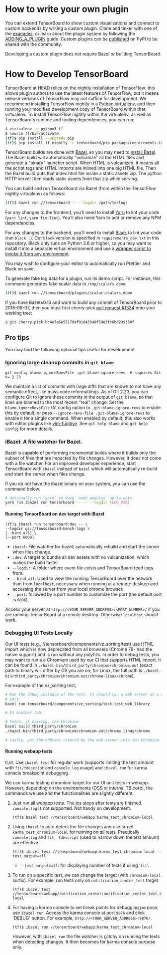 # How to write your own plugin

You can extend TensorBoard to show custom visualizations and connect to custom
backends by writing a custom plugin. Clone and tinker with one of the
[examples][plugin-examples], or learn about the plugin system by following the
[ADDING_A_PLUGIN](./ADDING_A_PLUGIN.md) guide. Custom plugins can be
[published][plugin-distribution] on PyPI to be shared with the community.

Developing a custom plugin does not require Bazel or building TensorBoard.

[plugin-examples]: ./tensorboard/examples/plugins
[plugin-distribution]: ./ADDING_A_PLUGIN.md#distribution

# How to Develop TensorBoard

TensorBoard at HEAD relies on the nightly installation of TensorFlow: this allows plugin authors to use the latest features of TensorFlow, but it means release versions of TensorFlow may not suffice for development. We recommend installing TensorFlow nightly in a [Python virtualenv](https://virtualenv.pypa.io), and then running your modified development copy of TensorBoard within that virtualenv. To install TensorFlow nightly within the virtualenv, as well as TensorBoard's runtime and tooling dependencies, you can run:

```sh
$ virtualenv -p python3 tf
$ source tf/bin/activate
(tf)$ pip install --upgrade pip
(tf)$ pip install tf-nightly -r tensorboard/pip_package/requirements.txt -r tensorboard/pip_package/requirements_dev.txt
```

TensorBoard builds are done with [Bazel](https://bazel.build), so you may need to [install Bazel](https://docs.bazel.build/versions/master/install.html). The Bazel build will automatically "vulcanize" all the HTML files and generate a "binary" launcher script. When HTML is vulcanized, it means all the script tags and HTML imports are inlined into one big HTML file. Then the Bazel build puts that index.html file inside a static assets zip. The python HTTP server then reads static assets from that zip while serving.

You can build and run TensorBoard via Bazel (from within the TensorFlow nightly virtualenv) as follows:

```sh
(tf)$ bazel run //tensorboard -- --logdir /path/to/logs
```

For any changes to the frontend, you’ll need to install [Yarn][yarn] to lint your code (`yarn lint`, `yarn fix-lint`). You’ll also need Yarn to add or remove any NPM dependencies.

For any changes to the backend, you’ll need to install [Black][black] to lint your code (run `black .`). Our `black` version is specified in `requirements_dev.txt` in this repository. Black only runs on Python 3.6 or higher, so you may want to install it into a separate virtual environment and use a [wrapper script to invoke it from any environment][black-wrapper].

You may wish to configure your editor to automatically run Prettier and Black on save.

To generate fake log data for a plugin, run its demo script. For instance, this command generates fake scalar data in `/tmp/scalars_demo`:

```sh
(tf)$ bazel run //tensorboard/plugins/scalar:scalars_demo
```

If you have Bazel≥0.16 and want to build any commit of TensorBoard prior to 2018-08-07, then you must first cherry-pick [pull request #1334][pr-1334] onto your working tree:

```
$ git cherry-pick bc4e7a6e5517daf918433a8f5983fc6bd239358f
```

[black]: https://github.com/psf/black
[black-wrapper]: https://gist.github.com/wchargin/d65820919f363d33545159138c86ce31
[pr-1334]: https://github.com/tensorflow/tensorboard/pull/1334
[yarn]: https://yarnpkg.com/

## Pro tips

You may find the following optional tips useful for development.

### Ignoring large cleanup commits in `git blame`

```shell
git config blame.ignoreRevsFile .git-blame-ignore-revs  # requires Git >= 2.23
```

We maintain a list of commits with large diffs that are known to not have any
semantic effect, like mass code reformattings. As of Git 2.23, you can configure
Git to ignore these commits in the output of `git blame`, so that lines are
blamed to the most recent “real” change. Set the `blame.ignoreRevsFile` Git
config option to `.git-blame-ignore-revs` to enable this by default, or pass
`--ignore-revs-file .git-blame-ignore-revs` to enable it for a single command.
When enabled by default, this also works with editor plugins like
[vim-fugitive]. See `git help blame` and `git help config` for more details.

[vim-fugitive]: https://github.com/tpope/vim-fugitive

### iBazel: A file watcher for Bazel.

Bazel is capable of performing incremental builds where it builds only the
subset of files that are impacted by file changes. However, it does not come
with a file watcher. For an improved developer experience, start TensorBoard
with `ibazel` instead of `bazel` which will automatically re-build and start the
server when files change.

If you do not have the ibazel binary on your system, you can use the command
below.

```sh
# Optionally run `yarn` to keep `node_modules` up-to-date.
yarn run ibazel run tensorboard -- -- --logdir [LOG_DIR]
```

#### Running TensorBoard on dev target with iBazel

```shell
(tf)$ ibazel run tensorboard:dev -- \
--logdir gs://tensorboard-bench-logs \
[--bind_all] \
[--port 6008]
```

*   `ibazel`: File watcher for bazel; automatically rebuild and start the server
    when files change.
*   `:dev`: A target to bundle all dev assets with no vulcanization, which makes
    the build faster
*   `--logdir`: A folder where event file exists and TensorBoard read logs from.
*   `--bind_all`: Used to view the running TensorBoard over the network than
    from `localhost`, necessary when running at a remote desktop and accessing
    the server from your local chrome browser.
*   `--port`: followed by a port number to customize the port (the default port
    is `6006`).

Access your server at `http://<YOUR_SERVER_ADDRESS>:<PORT_NUMBER>/` if you are
running TensorBoard at a remote desktop. Otherwise `localhost` should work.


### Debugging UI Tests Locally

Our UI tests (e.g., //tensorboard/components/vz_sorting/test) use HTML import
which is now deprecated from all browsers (Chrome 79- had the native support)
and is run without any polyfills. In order to debug tests, you may want to run a
a Chromium used by our CI that supports HTML import. It can be found in
`./bazel-bin/third_party/chromium/chromium.out` (exact path to binary will
differ by OS you are on; for Linux, the full path is
`./bazel-bin/third_party/chromium/chromium.out/chrome-linux/chrome`).

For example of the vz_sorting test,

```sh
# Run the debug instance of the test. It should run a web server at a dynamic
# port.
bazel run tensorboard/components/vz_sorting/test:test_web_library

# In another tab:

# Fetch, if missing, the Chromium
bazel build third_party/chromium
./bazel-bin/third_party/chromium/chromium.out/chrome-linux/chrome

# Lastly, put the address returnd by the web server into the Chromium.
```

#### Running webapp tests

tl;dr. Use `ibazel test` for regular work (supports limiting the test amount with
`fit/fdescript` and `console.log` usage) and `ibazel run` for karma console breakpoint
debugging.

We use karma testing chromium target for our UI unit tests in webapp. However,
depending on the environments (OSS or internal TB.corp), the commands we use and
the functionalities are slightly different.

1.  Just run all webapp tests. The jos stops after tests are finished.
    `console.log` is not supported. Not handy on development.

    ```shell
    (tf)$ bazel test //tensorboard/webapp:karma_test_chromium-local
    ```

2.  Using `ibazel` to auto detect the file changes and use target
    `karma_test_chromium-local` for running on *all* tests. Practically
    `console.log` and `fit, fdescript` (used to narrow down the test amount) are
    effective.

    ```shell
    (tf)$ ibazel test //tensorboard/webapp:karma_test_chromium-local --test_output=all
    ```

    *   `--test_output=all`: for displaying number of tests if using '`fit`'.

3.  To run on a specific test, we can change the target (with `chromium-local`
    surfix). For example, run tests only on `notification_center_test` target.

    ```shell
    (tf)$ ibazel test //tensorboard/webapp/notification_center:notification_center_test_chromium-local
    ```

4.  For having a karma console to set break points for debugging purpose, use
    `ibazel run`. Access the karma console at port `9876` and click 'DEBUG'
    button. For example, `http://<YOUR_SERVER_ADDRESS>:9876/`.

    ```shell
    (tf)$ ibazel run //tensorboard/webapp:karma_test_chromium-local
    ```

    However, with `ibazel run` the file watcher is glitchy on running the tests
    when detecting changes. It then becomes for karma console purpose only.
